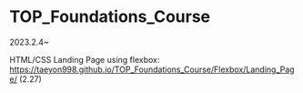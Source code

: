 # TOP_Foundations_Course
2023.2.4~

HTML/CSS Landing Page using flexbox: https://taeyon998.github.io/TOP_Foundations_Course/Flexbox/Landing_Page/ (2.27)
